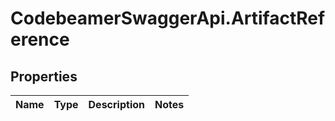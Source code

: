 # CodebeamerSwaggerApi.ArtifactReference

## Properties
Name | Type | Description | Notes
------------ | ------------- | ------------- | -------------
